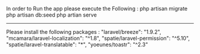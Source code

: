 In order to Run the app  please  execute the Following :
php artisan migrate
php artisan db:seed
php artian serve 

**************************************************************

Please install the following packages :
        "laravel/breeze": "1.9.2",
        "mcamara/laravel-localization": "^1.8",
        "spatie/laravel-permission": "^5.10",
        "spatie/laravel-translatable": "*",
        "yoeunes/toastr": "^2.3"
